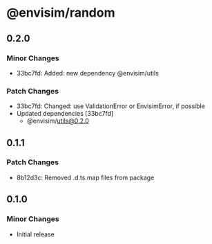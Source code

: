 # @envisim/random

## 0.2.0

### Minor Changes

- 33bc7fd: Added: new dependency @envisim/utils

### Patch Changes

- 33bc7fd: Changed: use ValidationError or EnvisimError, if possible
- Updated dependencies [33bc7fd]
  - @envisim/utils@0.2.0

## 0.1.1

### Patch Changes

- 8b12d3c: Removed .d.ts.map files from package

## 0.1.0

### Minor Changes

- Initial release
